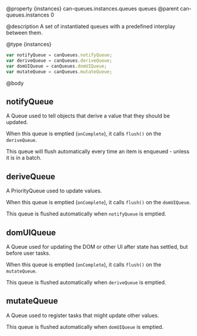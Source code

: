@property {instances} can-queues.instances.queues queues
@parent can-queues.instances 0

@description A set of instantiated queues with a predefined interplay between them.

@type {instances}

```js
var notifyQueue = canQueues.notifyQueue;
var deriveQueue = canQueues.deriveQueue;
var domUIQueue = canQueues.domUIQueue;
var mutateQueue = canQueues.mutateQueue;
```

@body


## notifyQueue

A Queue used to tell objects that derive a value that they should be updated.

When this queue is emptied (`onComplete`), it calls `flush()` on the `deriveQueue`.

This queue will flush automatically every time an item is enqueued - unless it is in a batch.


## deriveQueue

A PriorityQueue used to update values.

When this queue is emptied (`onComplete`), it calls `flush()` on the `domUIQueue`.

This queue is flushed automatically when `notifyQueue` is emptied.


## domUIQueue

A Queue used for updating the DOM or other UI after state has settled, but before user tasks.

When this queue is emptied (`onComplete`), it calls `flush()` on the `mutateQueue`.

This queue is flushed automatically when `deriveQueue` is emptied.


## mutateQueue

A Queue used to register tasks that might update other values.

This queue is flushed automatically when `domUIQueue` is emptied.
